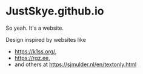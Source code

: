 # JustSkye.github.io

So yeah. It's a website.

Design inspired by websites like
 * https://k1ss.org/,
 * https://rgz.ee,
 * and others at https://sjmulder.nl/en/textonly.html
